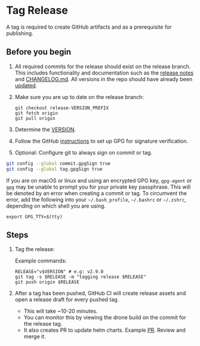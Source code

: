 # Tag Release

A tag is required to create GitHub artifacts and as a prerequisite for publishing.

## Before you begin

1. All required commits for the release should exist on the release branch. This includes functionality and documentation such as the [release notes](./3-prepare-release-notes.md) and [CHANGELOG.md](./4-prepare-changelog.md). All versions in the repo should have already been [updated](./7-prepare-version-upgrades.md).

1. Make sure you are up to date on the release branch:

   ```
   git checkout release-VERSION_PREFIX
   git fetch origin
   git pull origin
   ```

1. Determine the [VERSION](concepts/version.md).

1. Follow the GitHub [instructions](https://docs.github.com/en/authentication/managing-commit-signature-verification) to set up GPG for signature verification.

1. Optional: Configure git to always sign on commit or tag.

```bash
git config --global commit.gpgSign true
git config --global tag.gpgSign true
```

If you are on macOS or linux and using an encrypted GPG key, `gpg-agent` or `gpg` may be unable
to prompt you for your private key passphrase. This will be denoted by an error
when creating a commit or tag. To circumvent the error, add the following into
your `~/.bash_profile`, `~/.bashrc` or `~/.zshrc`, depending on which shell you are using.

```
export GPG_TTY=$(tty)
```

## Steps

1. Tag the release:

    Example commands:

    ```
	RELEASE="v$VERSION" # e.g: v2.9.0
    git tag -s $RELEASE -m "tagging release $RELEASE"
    git push origin $RELEASE
    ```

1. After a tag has been pushed, GitHub CI will create release assets and open a release draft for every pushed tag.

    - This will take ~10-20 minutes.
    - You can monitor this by viewing the drone build on the commit for the release tag.
	- It also creates PR to update helm charts. Example [PR](https://github.com/grafana/loki/pull/10479). Review and merge it.
